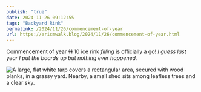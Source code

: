 ```yaml
---
publish: "true"
date: 2024-11-26 09:12:55
tags: "Backyard Rink"
permalink: /2024/11/26/commencement-of-year
url: https://ericmwalk.blog/2024/11/26/commencement-of-year.html
---
```


Commencement of year ~~11~~ 10 ice rink *filling* is officially a go! *I guess last year I put the boards up but nothing ever happened.*

![A large, flat white tarp covers a rectangular area, secured with wood planks, in a grassy yard. Nearby, a small shed sits among leafless trees and a clear sky.](https://ericmwalk.blog/uploads/2024/img-0984.jpeg)